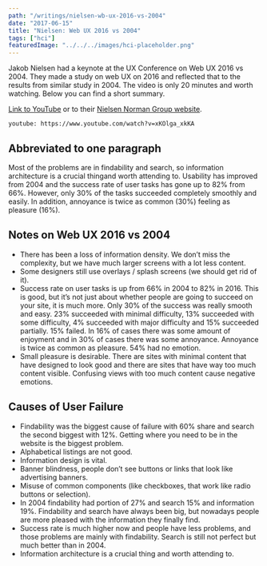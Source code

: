 ```yaml
---
path: "/writings/nielsen-wb-ux-2016-vs-2004"
date: "2017-06-15"
title: "Nielsen: Web UX 2016 vs 2004"
tags: ["hci"]
featuredImage: "../../../images/hci-placeholder.png"
---
```

Jakob Nielsen had a keynote at the UX Conference on Web UX 2016 vs 2004. They made a study on web UX on 2016 and reflected that to the results from similar study in 2004. The video is only 20 minutes and worth watching. Below you can find a short summary.

[Link to YouTube](https://www.youtube.com/watch?v=xKOlga_xkKA) or to their [Nielsen Norman Group website](https://www.nngroup.com/news/item/keynote/).

`youtube: https://www.youtube.com/watch?v=xKOlga_xkKA`

## Abbreviated to one paragraph

Most of the problems are in findability and search, so information architecture is a crucial thingand worth attending to. Usability has improved from 2004 and the success rate of user tasks has gone up to 82% from 66%. However, only 30% of the tasks succeeded completely smoothly and easily. In addition, annoyance is twice as common (30%) feeling as pleasure (16%).

## Notes on Web UX 2016 vs 2004

- There has been a loss of information density. We don’t miss the complexity, but we have much larger screens with a lot less content.
- Some designers still use overlays / splash screens (we should get rid of it).
- Success rate on user tasks is up from 66% in 2004 to 82% in 2016.
This is good, but it’s not just about whether people are going to succeed on your site, it is much more.
Only 30% of the success was really smooth and easy. 23% succeeded with minimal difficulty, 13% succeeded with some difficulty, 4% succeeded with major difficulty and 15% succeeded partially. 15% failed.
In 16% of cases there was some amount of enjoyment and in 30% of cases there was some annoyance. Annoyance is twice as common as pleasure. 54% had no emotion.
- Small pleasure is desirable.
There are sites with minimal content that have designed to look good and there are sites that have way too much content visible. Confusing views with too much content cause negative emotions.

## Causes of User Failure
- Findability was the biggest cause of failure with 60% share and search the second biggest with 12%. Getting where you need to be in the website is the biggest problem.
- Alphabetical listings are not good.
- Information design is vital.
- Banner blindness, people don’t see buttons or links that look like advertising banners.
- Misuse of common components (like checkboxes, that work like radio buttons or selection).
- In 2004 findability had portion of 27% and search 15% and information 19%. Findability and search have always been big, but nowadays people are more pleased with the information they finally find.
- Success rate is much higher now and people have less problems, and those problems are mainly with findability. Search is still not perfect but much better than in 2004.
- Information architecture is a crucial thing and worth attending to.
